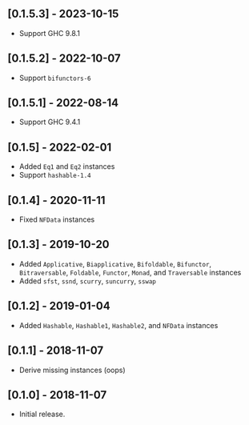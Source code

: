 ## [0.1.5.3] - 2023-10-15
- Support GHC 9.8.1

## [0.1.5.2] - 2022-10-07
- Support `bifunctors-6`

## [0.1.5.1] - 2022-08-14
- Support GHC 9.4.1

## [0.1.5] - 2022-02-01
- Added `Eq1` and `Eq2` instances
- Support `hashable-1.4`

## [0.1.4] - 2020-11-11
- Fixed `NFData` instances

## [0.1.3] - 2019-10-20
- Added `Applicative`, `Biapplicative`, `Bifoldable`, `Bifunctor`, `Bitraversable`, `Foldable`, `Functor`, `Monad`, and `Traversable` instances
- Added `sfst`, `ssnd`, `scurry`, `suncurry`, `sswap`

## [0.1.2] - 2019-01-04
- Added `Hashable`, `Hashable1`, `Hashable2`, and `NFData` instances

## [0.1.1] - 2018-11-07
- Derive missing instances (oops)

## [0.1.0] - 2018-11-07
- Initial release.
